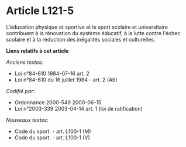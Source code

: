 # Article L121-5

L'éducation physique et sportive et le sport scolaire et universitaire contribuent à la rénovation du système éducatif, à la
lutte contre l'échec scolaire et à la réduction des inégalités sociales et culturelles.

**Liens relatifs à cet article**

_Anciens textes_:

  - Loi n°84-610 1984-07-16 art. 2
  - Loi n°84-610 du 16 juillet 1984 - art. 2 (Ab)

_Codifié par_:

  - Ordonnance 2000-549 2000-06-15
  - Loi n°2003-339 2003-04-14 art. 1 (loi de ratification)

_Nouveaux textes_:

  - Code du sport. - art. L100-1 (M)
  - Code du sport. - art. L100-1 (V)
